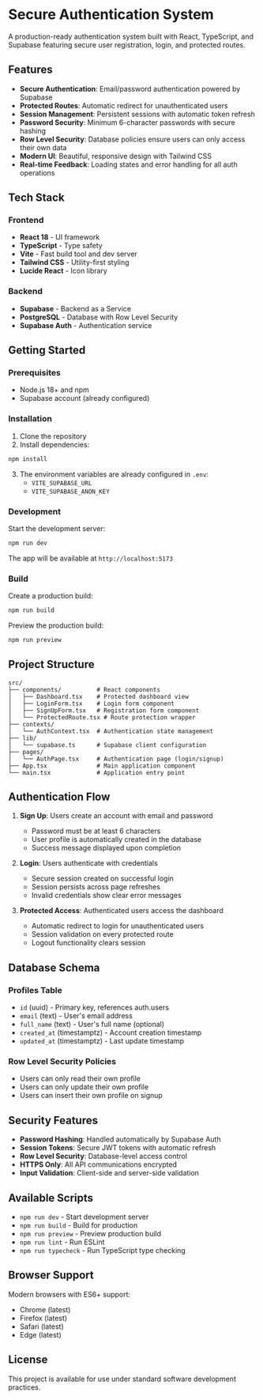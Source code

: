 # Secure Authentication System

A production-ready authentication system built with React, TypeScript, and Supabase featuring secure user registration, login, and protected routes.

## Features

- **Secure Authentication**: Email/password authentication powered by Supabase
- **Protected Routes**: Automatic redirect for unauthenticated users
- **Session Management**: Persistent sessions with automatic token refresh
- **Password Security**: Minimum 6-character passwords with secure hashing
- **Row Level Security**: Database policies ensure users can only access their own data
- **Modern UI**: Beautiful, responsive design with Tailwind CSS
- **Real-time Feedback**: Loading states and error handling for all auth operations

## Tech Stack

### Frontend
- **React 18** - UI framework
- **TypeScript** - Type safety
- **Vite** - Fast build tool and dev server
- **Tailwind CSS** - Utility-first styling
- **Lucide React** - Icon library

### Backend
- **Supabase** - Backend as a Service
- **PostgreSQL** - Database with Row Level Security
- **Supabase Auth** - Authentication service

## Getting Started

### Prerequisites

- Node.js 18+ and npm
- Supabase account (already configured)

### Installation

1. Clone the repository
2. Install dependencies:
```bash
npm install
```

3. The environment variables are already configured in `.env`:
   - `VITE_SUPABASE_URL`
   - `VITE_SUPABASE_ANON_KEY`

### Development

Start the development server:
```bash
npm run dev
```

The app will be available at `http://localhost:5173`

### Build

Create a production build:
```bash
npm run build
```

Preview the production build:
```bash
npm run preview
```

## Project Structure

```
src/
├── components/          # React components
│   ├── Dashboard.tsx    # Protected dashboard view
│   ├── LoginForm.tsx    # Login form component
│   ├── SignUpForm.tsx   # Registration form component
│   └── ProtectedRoute.tsx # Route protection wrapper
├── contexts/
│   └── AuthContext.tsx  # Authentication state management
├── lib/
│   └── supabase.ts      # Supabase client configuration
├── pages/
│   └── AuthPage.tsx     # Authentication page (login/signup)
├── App.tsx              # Main application component
└── main.tsx             # Application entry point
```

## Authentication Flow

1. **Sign Up**: Users create an account with email and password
   - Password must be at least 6 characters
   - User profile is automatically created in the database
   - Success message displayed upon completion

2. **Login**: Users authenticate with credentials
   - Secure session created on successful login
   - Session persists across page refreshes
   - Invalid credentials show clear error messages

3. **Protected Access**: Authenticated users access the dashboard
   - Automatic redirect to login for unauthenticated users
   - Session validation on every protected route
   - Logout functionality clears session

## Database Schema

### Profiles Table
- `id` (uuid) - Primary key, references auth.users
- `email` (text) - User's email address
- `full_name` (text) - User's full name (optional)
- `created_at` (timestamptz) - Account creation timestamp
- `updated_at` (timestamptz) - Last update timestamp

### Row Level Security Policies
- Users can only read their own profile
- Users can only update their own profile
- Users can insert their own profile on signup

## Security Features

- **Password Hashing**: Handled automatically by Supabase Auth
- **Session Tokens**: Secure JWT tokens with automatic refresh
- **Row Level Security**: Database-level access control
- **HTTPS Only**: All API communications encrypted
- **Input Validation**: Client-side and server-side validation

## Available Scripts

- `npm run dev` - Start development server
- `npm run build` - Build for production
- `npm run preview` - Preview production build
- `npm run lint` - Run ESLint
- `npm run typecheck` - Run TypeScript type checking

## Browser Support

Modern browsers with ES6+ support:
- Chrome (latest)
- Firefox (latest)
- Safari (latest)
- Edge (latest)

## License

This project is available for use under standard software development practices.
